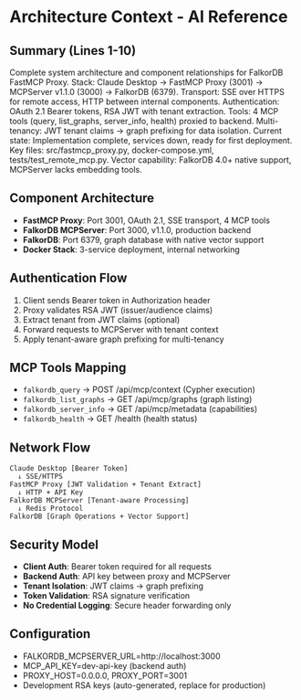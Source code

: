 # Architecture Context - AI Reference

## Summary (Lines 1-10)
Complete system architecture and component relationships for FalkorDB FastMCP Proxy.
Stack: Claude Desktop → FastMCP Proxy (3001) → MCPServer v1.1.0 (3000) → FalkorDB (6379).
Transport: SSE over HTTPS for remote access, HTTP between internal components.
Authentication: OAuth 2.1 Bearer tokens, RSA JWT with tenant extraction.
Tools: 4 MCP tools (query, list_graphs, server_info, health) proxied to backend.
Multi-tenancy: JWT tenant claims → graph prefixing for data isolation.
Current state: Implementation complete, services down, ready for first deployment.
Key files: src/fastmcp_proxy.py, docker-compose.yml, tests/test_remote_mcp.py.
Vector capability: FalkorDB 4.0+ native support, MCPServer lacks embedding tools.

## Component Architecture
- **FastMCP Proxy**: Port 3001, OAuth 2.1, SSE transport, 4 MCP tools
- **FalkorDB MCPServer**: Port 3000, v1.1.0, production backend
- **FalkorDB**: Port 6379, graph database with native vector support
- **Docker Stack**: 3-service deployment, internal networking

## Authentication Flow
1. Client sends Bearer token in Authorization header
2. Proxy validates RSA JWT (issuer/audience claims)
3. Extract tenant from JWT claims (optional)
4. Forward requests to MCPServer with tenant context
5. Apply tenant-aware graph prefixing for multi-tenancy

## MCP Tools Mapping
- `falkordb_query` → POST /api/mcp/context (Cypher execution)
- `falkordb_list_graphs` → GET /api/mcp/graphs (graph listing)
- `falkordb_server_info` → GET /api/mcp/metadata (capabilities)
- `falkordb_health` → GET /health (health status)

## Network Flow
```
Claude Desktop [Bearer Token] 
  ↓ SSE/HTTPS
FastMCP Proxy [JWT Validation + Tenant Extract]
  ↓ HTTP + API Key
FalkorDB MCPServer [Tenant-aware Processing]
  ↓ Redis Protocol
FalkorDB [Graph Operations + Vector Support]
```

## Security Model
- **Client Auth**: Bearer token required for all requests
- **Backend Auth**: API key between proxy and MCPServer
- **Tenant Isolation**: JWT claims → graph prefixing
- **Token Validation**: RSA signature verification
- **No Credential Logging**: Secure header forwarding only

## Configuration
- FALKORDB_MCPSERVER_URL=http://localhost:3000
- MCP_API_KEY=dev-api-key (backend auth)
- PROXY_HOST=0.0.0.0, PROXY_PORT=3001
- Development RSA keys (auto-generated, replace for production)